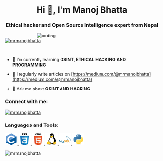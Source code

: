 <h1 align="center">Hi 👋, I'm Manoj Bhatta</h1>
<h3 align="center"> Ethical hacker and Open Source Intelligence expert from Nepal</h3>
<img align="right" alt="coding" width="400" src="https://media4.giphy.com/media/qgQUggAC3Pfv687qPC/giphy.gif?cid=ecf05e4734tk0se18pifpk72baoa84xdvmyq0nfqlf8m5dgz&ep=v1_gifs_search&rid=giphy.gif&ct=g">
<p align="left"> <a href="https://github.com/ryo-ma/github-profile-trophy"><img src="https://github-profile-trophy.vercel.app/?username=mrmanojbhatta" alt="mrmanojbhatta" /></a> </p>

<p align="left"> <a href="https://twitter.com/" target="blank"><img src="https://img.shields.io/twitter/follow/?logo=twitter&style=for-the-badge" alt="" /></a> </p>

- 🌱 I’m currently learning **OSINT, ETHICAL HACKING AND PROGRAMMING**

- 📝 I regularly write articles on [https://medium.com/@mrmanojbhatta](https://medium.com/@mrmanojbhatta)

- 💬 Ask me about **OSINT AND HACKING**

<h3 align="left">Connect with me:</h3>
<p align="left">
<a href="https://medium.com/mrmanojbhatta" target="blank"><img align="center" src="https://raw.githubusercontent.com/rahuldkjain/github-profile-readme-generator/master/src/images/icons/Social/medium.svg" alt="mrmanojbhatta" height="30" width="40" /></a>
</p>

<h3 align="left">Languages and Tools:</h3>
<p align="left"> <a href="https://www.cprogramming.com/" target="_blank" rel="noreferrer"> <img src="https://raw.githubusercontent.com/devicons/devicon/master/icons/c/c-original.svg" alt="c" width="40" height="40"/> </a> <a href="https://www.w3schools.com/css/" target="_blank" rel="noreferrer"> <img src="https://raw.githubusercontent.com/devicons/devicon/master/icons/css3/css3-original-wordmark.svg" alt="css3" width="40" height="40"/> </a> <a href="https://www.w3.org/html/" target="_blank" rel="noreferrer"> <img src="https://raw.githubusercontent.com/devicons/devicon/master/icons/html5/html5-original-wordmark.svg" alt="html5" width="40" height="40"/> </a> <a href="https://www.linux.org/" target="_blank" rel="noreferrer"> <img src="https://raw.githubusercontent.com/devicons/devicon/master/icons/linux/linux-original.svg" alt="linux" width="40" height="40"/> </a> <a href="https://www.mysql.com/" target="_blank" rel="noreferrer"> <img src="https://raw.githubusercontent.com/devicons/devicon/master/icons/mysql/mysql-original-wordmark.svg" alt="mysql" width="40" height="40"/> </a> <a href="https://www.python.org" target="_blank" rel="noreferrer"> <img src="https://raw.githubusercontent.com/devicons/devicon/master/icons/python/python-original.svg" alt="python" width="40" height="40"/> </a> </p>

<p><img align="left" src="https://github-readme-stats.vercel.app/api/top-langs?username=mrmanojbhatta&show_icons=true&locale=en&layout=compact" alt="mrmanojbhatta" /></p>

